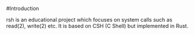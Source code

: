 #Introduction

rsh is an educational project which focuses on system calls such as read(2), write(2) etc.
It is based on CSH (C Shell) but implemented in Rust.
